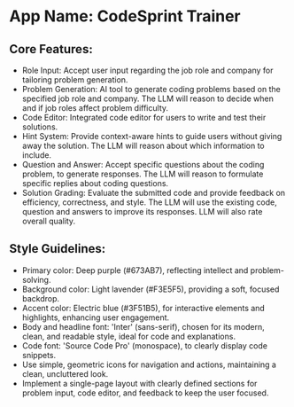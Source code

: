 # **App Name**: CodeSprint Trainer

## Core Features:

- Role Input: Accept user input regarding the job role and company for tailoring problem generation.
- Problem Generation: AI tool to generate coding problems based on the specified job role and company. The LLM will reason to decide when and if job roles affect problem difficulty.
- Code Editor: Integrated code editor for users to write and test their solutions.
- Hint System: Provide context-aware hints to guide users without giving away the solution. The LLM will reason about which information to include.
- Question and Answer: Accept specific questions about the coding problem, to generate responses. The LLM will reason to formulate specific replies about coding questions.
- Solution Grading: Evaluate the submitted code and provide feedback on efficiency, correctness, and style. The LLM will use the existing code, question and answers to improve its responses. LLM will also rate overall quality.

## Style Guidelines:

- Primary color: Deep purple (#673AB7), reflecting intellect and problem-solving.
- Background color: Light lavender (#F3E5F5), providing a soft, focused backdrop.
- Accent color: Electric blue (#3F51B5), for interactive elements and highlights, enhancing user engagement.
- Body and headline font: 'Inter' (sans-serif), chosen for its modern, clean, and readable style, ideal for code and explanations.
- Code font: 'Source Code Pro' (monospace), to clearly display code snippets.
- Use simple, geometric icons for navigation and actions, maintaining a clean, uncluttered look.
- Implement a single-page layout with clearly defined sections for problem input, code editor, and feedback to keep the user focused.
